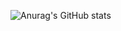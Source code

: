 ![Anurag's GitHub stats](https://github-readme-stats.vercel.app/api?username=dev-vhming&show_icons=true&bg_color=00000000)
